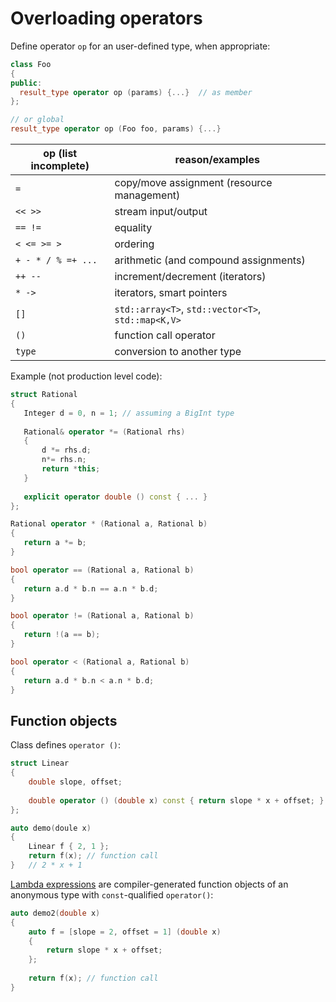# Overloading operators

Define operator `op` for an user-defined type, when appropriate:

```cpp
class Foo
{
public:    
  result_type operator op (params) {...}  // as member
};

// or global
result_type operator op (Foo foo, params) {...}
```


| op (list incomplete) | reason/examples                                    |
| ---------------- | ------------------------------------------ |
| `=`              | copy/move assignment (resource management) |
| `<< >>`          | stream input/output            |
| `== !=`          | equality                                   |
| `< <= >= >`      | ordering                             |
| `+ - * / % =+ ...` | arithmetic (and compound assignments)      |
| `++ --`          | increment/decrement (iterators)            |
| `* ->`           | iterators, smart pointers                  |
| `[]`             | `std::array<T>`, `std::vector<T>`, `std::map<K,V>` |
| `()`            | function call operator |
| `type` | conversion to another type |

Example (not production level code):

 ```cpp
struct Rational
{
    Integer d = 0, n = 1; // assuming a BigInt type
    
    Rational& operator *= (Rational rhs) 
    { 
        d *= rhs.d; 
        n*= rhs.n; 
        return *this; 
    }
    
    explicit operator double () const { ... }
};

Rational operator * (Rational a, Rational b)
{
    return a *= b;
}

bool operator == (Rational a, Rational b)
{
    return a.d * b.n == a.n * b.d;
}

bool operator != (Rational a, Rational b)
{
    return !(a == b);
}

bool operator < (Rational a, Rational b)
{
    return a.d * b.n < a.n * b.d;
}
 ```

## Function objects

Class defines `operator ()`:

```cpp
struct Linear
{
    double slope, offset;
    
    double operator () (double x) const { return slope * x + offset; }
};

auto demo(doule x)
{
    Linear f { 2, 1 };
    return f(x); // function call
}   // 2 * x + 1
```

[Lambda expressions](14_lambdas.md) are compiler-generated function objects of an anonymous type with `const`-qualified `operator()`:

```cpp
auto demo2(double x)
{
    auto f = [slope = 2, offset = 1] (double x) 
    {
        return slope * x + offset;
    };
    
    return f(x); // function call
}
```

